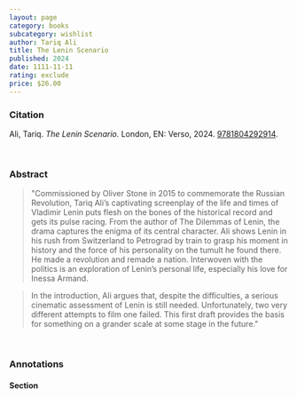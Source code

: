 ```yaml
---
layout: page
category: books
subcategory: wishlist
author: Tariq Ali
title: The Lenin Scenario
published: 2024
date: 1111-11-11
rating: exclude
price: $26.00
---
```


### Citation

Ali, Tariq. *The Lenin Scenario.* London, EN: Verso, 2024. [9781804292914](https://www.versobooks.com/en-ca/products/3106-the-lenin-scenario).

<br>

### Abstract

> "Commissioned by Oliver Stone in 2015 to commemorate the Russian Revolution, Tariq Ali’s captivating screenplay of the life and times of Vladimir Lenin puts flesh on the bones of the historical record and gets its pulse racing. From the author of The Dilemmas of Lenin, the drama captures the enigma of its central character. Ali shows Lenin in his rush from Switzerland to Petrograd by train to grasp his moment in history and the force of his personality on the tumult he found there. He made a revolution and remade a nation. Interwoven with the politics is an exploration of Lenin’s personal life, especially his love for Inessa Armand.

> In the introduction, Ali argues that, despite the difficulties, a serious cinematic assessment of Lenin is still needed. Unfortunately, two very different attempts to film one failed. This first draft provides the basis for something on a grander scale at some stage in the future."

<br>

### Annotations

#### Section

<br>

